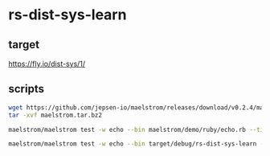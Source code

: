 # rs-dist-sys-learn

## target

https://fly.io/dist-sys/1/

## scripts

```sh
wget https://github.com/jepsen-io/maelstrom/releases/download/v0.2.4/maelstrom.tar.bz2
tar -xvf maelstrom.tar.bz2

maelstrom/maelstrom test -w echo --bin maelstrom/demo/ruby/echo.rb --time-limit 5

maelstrom/maelstrom test -w echo --bin target/debug/rs-dist-sys-learn --time-limit 5

```